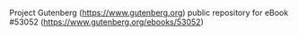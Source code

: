 Project Gutenberg (https://www.gutenberg.org) public repository for
eBook #53052 (https://www.gutenberg.org/ebooks/53052)

